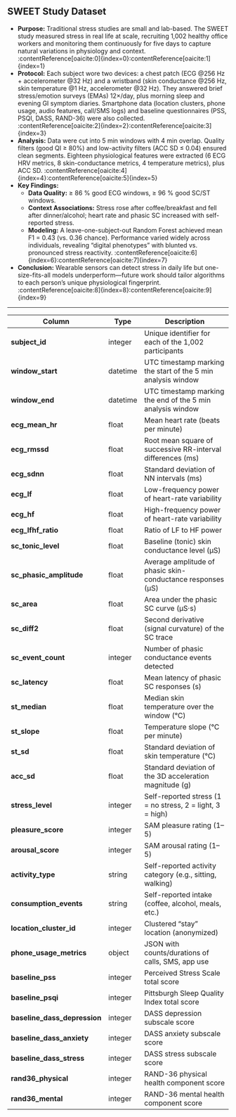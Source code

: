 ## SWEET Study Dataset 
- **Purpose:** Traditional stress studies are small and lab-based. The SWEET study measured stress in real life at scale, recruiting 1,002 healthy office workers and monitoring them continuously for five days to capture natural variations in physiology and context. :contentReference[oaicite:0]{index=0}:contentReference[oaicite:1]{index=1}  
- **Protocol:** Each subject wore two devices: a chest patch (ECG @256 Hz + accelerometer @32 Hz) and a wristband (skin conductance @256 Hz, skin temperature @1 Hz, accelerometer @32 Hz). They answered brief stress/emotion surveys (EMAs) 12×/day, plus morning sleep and evening GI symptom diaries. Smartphone data (location clusters, phone usage, audio features, call/SMS logs) and baseline questionnaires (PSS, PSQI, DASS, RAND-36) were also collected. :contentReference[oaicite:2]{index=2}:contentReference[oaicite:3]{index=3}  
- **Analysis:** Data were cut into 5 min windows with 4 min overlap. Quality filters (good QI ≥ 80%) and low-activity filters (ACC SD ≤ 0.04) ensured clean segments. Eighteen physiological features were extracted (6 ECG HRV metrics, 8 skin-conductance metrics, 4 temperature metrics), plus ACC SD. :contentReference[oaicite:4]{index=4}:contentReference[oaicite:5]{index=5}  
- **Key Findings:**  
  - **Data Quality:** ≥ 86 % good ECG windows, ≥ 96 % good SC/ST windows.  
  - **Context Associations:** Stress rose after coffee/breakfast and fell after dinner/alcohol; heart rate and phasic SC increased with self-reported stress.  
  - **Modeling:** A leave-one-subject-out Random Forest achieved mean F1 = 0.43 (vs. 0.36 chance). Performance varied widely across individuals, revealing “digital phenotypes” with blunted vs. pronounced stress reactivity. :contentReference[oaicite:6]{index=6}:contentReference[oaicite:7]{index=7}  
- **Conclusion:** Wearable sensors can detect stress in daily life but one-size-fits-all models underperform—future work should tailor algorithms to each person’s unique physiological fingerprint. :contentReference[oaicite:8]{index=8}:contentReference[oaicite:9]{index=9}  

---



| Column                       | Type       | Description                                                                                     |
|------------------------------|------------|-------------------------------------------------------------------------------------------------|
| **subject_id**               | integer    | Unique identifier for each of the 1,002 participants                                            |
| **window_start**             | datetime   | UTC timestamp marking the start of the 5 min analysis window                                    |
| **window_end**               | datetime   | UTC timestamp marking the end of the 5 min analysis window                                      |
| **ecg_mean_hr**              | float      | Mean heart rate (beats per minute)                                                              |
| **ecg_rmssd**                | float      | Root mean square of successive RR-interval differences (ms)                                      |
| **ecg_sdnn**                 | float      | Standard deviation of NN intervals (ms)                                                         |
| **ecg_lf**                   | float      | Low-frequency power of heart-rate variability                                                   |
| **ecg_hf**                   | float      | High-frequency power of heart-rate variability                                                  |
| **ecg_lfhf_ratio**           | float      | Ratio of LF to HF power                                                                         |
| **sc_tonic_level**           | float      | Baseline (tonic) skin conductance level (µS)                                                    |
| **sc_phasic_amplitude**      | float      | Average amplitude of phasic skin-conductance responses (µS)                                     |
| **sc_area**                  | float      | Area under the phasic SC curve (µS·s)                                                           |
| **sc_diff2**                 | float      | Second derivative (signal curvature) of the SC trace                                            |
| **sc_event_count**           | integer    | Number of phasic conductance events detected                                                    |
| **sc_latency**               | float      | Mean latency of phasic SC responses (s)                                                         |
| **st_median**                | float      | Median skin temperature over the window (°C)                                                    |
| **st_slope**                 | float      | Temperature slope (°C per minute)                                                               |
| **st_sd**                    | float      | Standard deviation of skin temperature (°C)                                                     |
| **acc_sd**                   | float      | Standard deviation of the 3D acceleration magnitude (g)                                         |
| **stress_level**             | integer    | Self-reported stress (1 = no stress, 2 = light, 3 = high)                                        |
| **pleasure_score**           | integer    | SAM pleasure rating (1–5)                                                                       |
| **arousal_score**            | integer    | SAM arousal rating (1–5)                                                                        |
| **activity_type**            | string     | Self-reported activity category (e.g., sitting, walking)                                        |
| **consumption_events**       | string     | Self-reported intake (coffee, alcohol, meals, etc.)                                             |
| **location_cluster_id**      | integer    | Clustered “stay” location (anonymized)                                                          |
| **phone_usage_metrics**      | object     | JSON with counts/durations of calls, SMS, app use                                               |
| **baseline_pss**             | integer    | Perceived Stress Scale total score                                                              |
| **baseline_psqi**            | integer    | Pittsburgh Sleep Quality Index total score                                                      |
| **baseline_dass_depression** | integer    | DASS depression subscale score                                                                  |
| **baseline_dass_anxiety**    | integer    | DASS anxiety subscale score                                                                     |
| **baseline_dass_stress**     | integer    | DASS stress subscale score                                                                      |
| **rand36_physical**          | integer    | RAND-36 physical health component score                                                         |
| **rand36_mental**            | integer    | RAND-36 mental health component score 